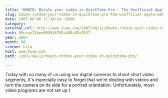 ```yaml
---
title: "HOWTO: Rotate your video in QuickTime Pro - The Unofficial Apple Weblog (TUAW)"
slug: howto-rotate-your-video-in-quicktime-pro-the-unofficial-apple-weblog
date: 2007-06-06 11:34:14 -0500
category: 
external-url: http://www.tuaw.com/2007/04/11/howto-rotate-your-video-in-quicktime-pro/
hash: 09ceae21bee603916795a486c85a7637
year: 2007
month: 06
scheme: http
host: www.tuaw.com
path: /2007/04/11/howto-rotate-your-video-in-quicktime-pro/

---
```


Today with so many of us using our digital cameras to shoot short video segments, it's especially easy to forget that we're dealing with videos and turn the camera on its side for a portrait orientation. Unfortunately, most video programs are not set up t
